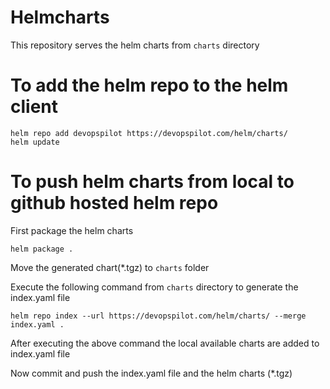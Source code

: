 # Helmcharts

This repository serves the helm charts from `charts` directory

# To add the helm repo to the helm client
```
helm repo add devopspilot https://devopspilot.com/helm/charts/
helm update
```

# To push helm charts from local to github hosted helm repo
First package the helm charts
```
helm package .
```

Move the generated chart(*.tgz) to `charts` folder

Execute the following command from `charts` directory to generate the index.yaml file
```
helm repo index --url https://devopspilot.com/helm/charts/ --merge index.yaml .
```
After executing the above command the local available charts are added to index.yaml file

Now commit and push the index.yaml file and the helm charts (*.tgz)

